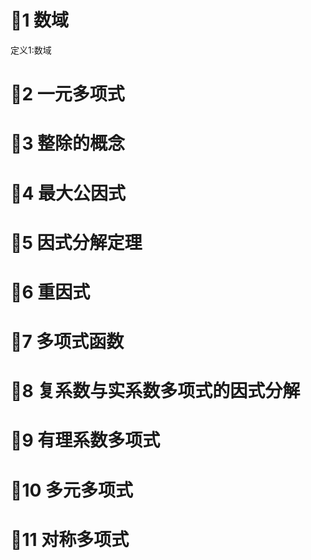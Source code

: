 # 🌲1 数域

定义1:数域



# 🌲2 一元多项式



# 🌲3 整除的概念

# 🌲4 最大公因式

# 🌲5 因式分解定理

# 🌲6 重因式

# 🌲7 多项式函数

# 🌲8 复系数与实系数多项式的因式分解

# 🌲9 有理系数多项式

# 🌲10 多元多项式

# 🌲11 对称多项式

